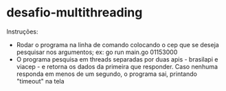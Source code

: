 # desafio-multithreading

Instruções:
- Rodar o programa na linha de comando colocando o cep que se deseja pesquisar nos argumentos; ex: go run main.go 01153000
- O programa pesquisa em threads separadas por duas apis - brasilapi e viacep - e retorna os dados da primeira que responder. Caso nenhuma responda em menos de um segundo, o programa sai, printando "timeout" na tela
